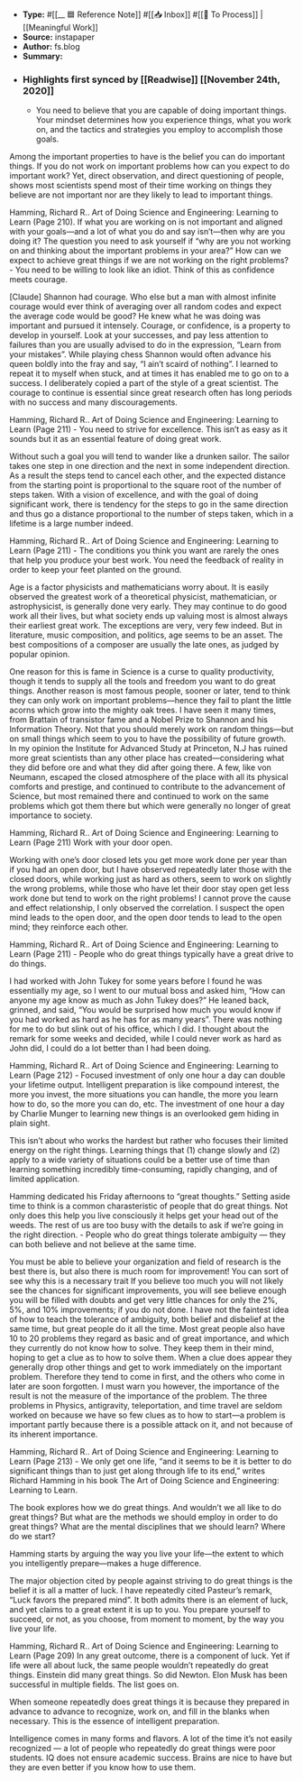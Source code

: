 - **Type:** #[[__ 🟦  Reference Note]] #[[📥 Inbox]] #[[📝 To Process]] | [[Meaningful Work]]
- **Source:**  instapaper
- **Author:** fs.blog
- **Summary:**
- ### Highlights first synced by [[Readwise]] [[November 24th, 2020]]
    - You need to believe that you are capable of doing important things. Your mindset determines how you experience things, what you work on, and the tactics and strategies you employ to accomplish those goals.

Among the important properties to have is the belief you can do important things. If you do not work on important problems how can you expect to do important work? Yet, direct observation, and direct questioning of people, shows most scientists spend most of their time working on things they believe are not important nor are they likely to lead to important things.

Hamming, Richard R.. Art of Doing Science and Engineering: Learning to Learn (Page 210).
If what you are working on is not important and aligned with your goals—and a lot of what you do and say isn’t—then why are you doing it? The question you need to ask yourself if “why are you not working on and thinking about the important problems in your area?” How can we expect to achieve great things if we are not working on the right problems? 
    - You need to be willing to look like an idiot. Think of this as confidence meets courage.

[Claude] Shannon had courage. Who else but a man with almost infinite courage would ever think of averaging over all random codes and expect the average code would be good? He knew what he was doing was important and pursued it intensely. Courage, or confidence, is a property to develop in yourself. Look at your successes, and pay less attention to failures than you are usually advised to do in the expression, “Learn from your mistakes”. While playing chess Shannon would often advance his queen boldly into the fray and say, “I ain’t scaird of nothing”. I learned to repeat it to myself when stuck, and at times it has enabled me to go on to a success. I deliberately copied a part of the style of a great scientist. The courage to continue is essential since great research often has long periods with no success and many discouragements.

Hamming, Richard R.. Art of Doing Science and Engineering: Learning to Learn (Page 211) 
    - You need to strive for excellence. This isn’t as easy as it sounds but it as an essential feature of doing great work.

Without such a goal you will tend to wander like a drunken sailor. The sailor takes one step in one direction and the next in some independent direction. As a result the steps tend to cancel each other, and the expected distance from the starting point is proportional to the square root of the number of steps taken. With a vision of excellence, and with the goal of doing significant work, there is tendency for the steps to go in the same direction and thus go a distance proportional to the number of steps taken, which in a lifetime is a large number indeed.

Hamming, Richard R.. Art of Doing Science and Engineering: Learning to Learn (Page 211) 
    - The conditions you think you want are rarely the ones that help you produce your best work. You need the feedback of reality in order to keep your feet planted on the ground.

Age is a factor physicists and mathematicians worry about. It is easily observed the greatest work of a theoretical physicist, mathematician, or astrophysicist, is generally done very early. They may continue to do good work all their lives, but what society ends up valuing most is almost always their earliest great work. The exceptions are very, very few indeed. But in literature, music composition, and politics, age seems to be an asset. The best compositions of a composer are usually the late ones, as judged by popular opinion.

One reason for this is fame in Science is a curse to quality productivity, though it tends to supply all the tools and freedom you want to do great things. Another reason is most famous people, sooner or later, tend to think they can only work on important problems—hence they fail to plant the little acorns which grow into the mighty oak trees. I have seen it many times, from Brattain of transistor fame and a Nobel Prize to Shannon and his Information Theory. Not that you should merely work on random things—but on small things which seem to you to have the possibility of future growth. In my opinion the Institute for Advanced Study at Princeton, N.J has ruined more great scientists than any other place has created—considering what they did before ore and what they did after going there. A few, like von Neumann, escaped the closed atmosphere of the place with all its physical comforts and prestige, and continued to contribute to the advancement of Science, but most remained there and continued to work on the same problems which got them there but which were generally no longer of great importance to society.

Hamming, Richard R.. Art of Doing Science and Engineering: Learning to Learn (Page 211)
Work with your door open.

Working with one’s door closed lets you get more work done per year than if you had an open door, but I have observed repeatedly later those with the closed doors, while working just as hard as others, seem to work on slightly the wrong problems, while those who have let their door stay open get less work done but tend to work on the right problems! I cannot prove the cause and effect relationship, I only observed the correlation. I suspect the open mind leads to the open door, and the open door tends to lead to the open mind; they reinforce each other.

Hamming, Richard R.. Art of Doing Science and Engineering: Learning to Learn (Page 211) 
    - People who do great things typically have a great drive to do things.

I had worked with John Tukey for some years before I found he was essentially my age, so I went to our mutual boss and asked him, “How can anyone my age know as much as John Tukey does?” He leaned back, grinned, and said, “You would be surprised how much you would know if you had worked as hard as he has for as many years”. There was nothing for me to do but slink out of his office, which I did. I thought about the remark for some weeks and decided, while I could never work as hard as John did, I could do a lot better than I had been doing.

Hamming, Richard R.. Art of Doing Science and Engineering: Learning to Learn (Page 212) 
    - Focused investment of only one hour a day can double your lifetime output. Intelligent preparation is like compound interest, the more you invest, the more situations you can handle, the more you learn how to do, so the more you can do, etc. The investment of one hour a day by Charlie Munger to learning new things is an overlooked gem hiding in plain sight.

This isn’t about who works the hardest but rather who focuses their limited energy on the right things. Learning things that (1) change slowly and (2) apply to a wide variety of situations could be a better use of time than learning something incredibly time-consuming, rapidly changing, and of limited application.

Hamming dedicated his Friday afternoons to “great thoughts.” Setting aside time to think is a common charasteristic of people that do great things. Not only does this help you live consciously it helps get your head out of the weeds. The rest of us are too busy with the details to ask if we’re going in the right direction. 
    - People who do great things tolerate ambiguity — they can both believe and not believe at the same time.

You must be able to believe your organization and field of research is the best there is, but also there is much room for improvement! You can sort of see why this is a necessary trait If you believe too much you will not likely see the chances for significant improvements, you will see believe enough you will be filled with doubts and get very little chances for only the 2%, 5%, and 10% improvements; if you do not done. I have not the faintest idea of how to teach the tolerance of ambiguity, both belief and disbelief at the same time, but great people do it all the time. Most great people also have 10 to 20 problems they regard as basic and of great importance, and which they currently do not know how to solve. They keep them in their mind, hoping to get a clue as to how to solve them. When a clue does appear they generally drop other things and get to work immediately on the important problem. Therefore they tend to come in first, and the others who come in later are soon forgotten. I must warn you however, the importance of the result is not the measure of the importance of the problem. The three problems in Physics, antigravity, teleportation, and time travel are seldom worked on because we have so few clues as to how to start—a problem is important partly because there is a possible attack on it, and not because of its inherent importance.

Hamming, Richard R.. Art of Doing Science and Engineering: Learning to Learn (Page 213) 
    - We only get one life, “and it seems to be it is better to do significant things than to just get along through life to its end,” writes Richard Hamming in his book The Art of Doing Science and Engineering: Learning to Learn.

The book explores how we do great things. And wouldn’t we all like to do great things? But what are the methods we should employ in order to do great things? What are the mental disciplines that we should learn? Where do we start?

Hamming starts by arguing the way you live your life—the extent to which you intelligently prepare—makes a huge difference.

The major objection cited by people against striving to do great things is the belief it is all a matter of luck. I have repeatedly cited Pasteur’s remark, “Luck favors the prepared mind”. It both admits there is an element of luck, and yet claims to a great extent it is up to you. You prepare yourself to succeed, or not, as you choose, from moment to moment, by the way you live your life.

Hamming, Richard R.. Art of Doing Science and Engineering: Learning to Learn (Page 209)
In any great outcome, there is a component of luck. Yet if life were all about luck, the same people wouldn’t repeatedly do great things. Einstein did many great things. So did Newton. Elon Musk has been successful in multiple fields. The list goes on.

When someone repeatedly does great things it is because they prepared in advance to advance to recognize, work on, and fill in the blanks when necessary. This is the essence of intelligent preparation.

Intelligence comes in many forms and flavors. A lot of the time it’s not easily recognized — a lot of people who repeatedly do great things were poor students. IQ does not ensure academic success. Brains are nice to have but they are even better if you know how to use them. 
